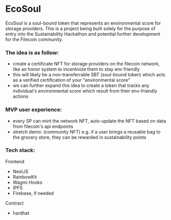 # EcoSoul

EcoSoul is a soul-bound token that represents an environmental score for storage providers. This is a project being built solely for the purpose of entry into the Sustainability Hackathon and potential further development for the Filecoin community.

### The idea is as follow:

- create a certificate NFT for storage providers on the filecoin network, like an honor system to incentivize them to stay env friendly
- this will likely be a non-transferrable SBT (soul-bound token) which acts as a verified certification of your "environmental score"
- we can further expand this idea to create a token that tracks any individual's environmental score which result from their env-friendly actions

### MVP user experience:

- every SP can mint the network NFT, auto-update the NFT based on data from filecoin's api endpoints
- stretch demo: (community NFT) e.g. if a user brings a reusable bag to the grocery store, they can be rewarded in sustainability points

### Tech stack:

Frontend

- NextJS
- RainbowKit
- Wagmi Hooks
- IPFS
- Firebase, if needed

Contract

- hardhat
